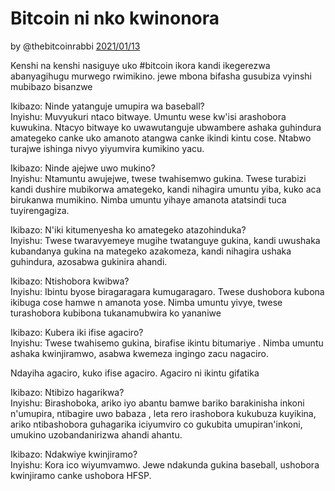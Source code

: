 # Bitcoin ni nko kwinonora

by @thebitcoinrabbi [2021/01/13](https://twitter.com/thebitcoinrabbi/status/1349445548500262916)

<LanguageDropdown/>

Kenshi na kenshi nasiguye uko #bitcoin ikora kandi ikegerezwa abanyagihugu murwego rwimikino. jewe mbona bifasha gusubiza vyinshi mubibazo bisanzwe

Ikibazo: Ninde yatanguje umupira wa baseball?   
Inyishu: Muvyukuri ntaco bitwaye. Umuntu wese kw'isi arashobora kuwukina. Ntacyo bitwaye ko uwawutanguje ubwambere ashaka guhindura amategeko canke uko amanoto atangwa canke ikindi kintu cose. Ntabwo turajwe ishinga nivyo yiyumvira kumikino yacu.

Ikibazo: Ninde ajejwe uwo mukino?   
Inyishu: Ntamuntu awujejwe, twese twahisemwo gukina. Twese turabizi kandi dushire mubikorwa amategeko, kandi nihagira umuntu yiba, kuko aca birukanwa mumikino. Nimba umuntu yihaye amanota atatsindi tuca tuyirengagiza.

Ikibazo: N'iki kitumenyesha ko amategeko atazohinduka?   
Inyishu: Twese twaravyemeye mugihe twatanguye gukina, kandi uwushaka kubandanya gukina na mategeko azakomeza, kandi nihagira ushaka guhindura, azosabwa gukinira ahandi.

Ikibazo: Ntishobora kwibwa?  
Inyishu: Ibintu byose biragaragara kumugaragaro. Twese dushobora kubona ikibuga cose hamwe n amanota yose. Nimba umuntu yivye, twese turashobora kubibona tukanamubwira ko yananiwe

Ikibazo: Kubera iki ifise agaciro?  
Inyishu: Twese twahisemo gukina, birafise ikintu bitumariye . Nimba umuntu ashaka kwinjiramwo, asabwa kwemeza ingingo zacu nagaciro.

Ndayiha agaciro, kuko ifise agaciro. Agaciro ni ikintu gifatika

Ikibazo: Ntibizo hagarikwa?  
Inyishu: Birashoboka, ariko iyo abantu bamwe bariko barakinisha inkoni n'umupira, ntibagire uwo babaza , leta rero irashobora kukubuza kuyikina, ariko ntibashobora guhagarika iciyumviro co gukubita umupiran'inkoni, umukino uzobandanirizwa ahandi ahantu.

Ikibazo: Ndakwiye kwinjiramo?   
Inyishu: Kora ico wiyumvamwo. Jewe ndakunda gukina baseball, ushobora kwinjiramo canke ushobora HFSP.